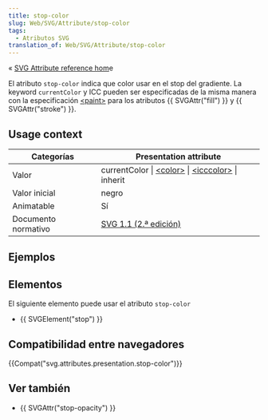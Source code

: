```yaml
---
title: stop-color
slug: Web/SVG/Attribute/stop-color
tags:
  - Atributos SVG
translation_of: Web/SVG/Attribute/stop-color
---
```

« [SVG Attribute reference hom](/en/SVG/Attribute)e

El atributo `stop-color` indica que color usar en el stop del gradiente. La keyword `currentColor` y ICC pueden ser especificadas de la misma manera con la especificación [\<paint>](/en/SVG/Content_type#Paint) para los atributos {{ SVGAttr("fill") }} y {{ SVGAttr("stroke") }}.

## Usage context

| Categorías          | Presentation attribute                                                                                                                                                     |
| ------------------- | -------------------------------------------------------------------------------------------------------------------------------------------------------------------------- |
| Valor               | currentColor \| [\<color>](/en/SVG/Content_type#Color) \| [\<icccolor>](/en/SVG/Content_type#ICCColor) \| inherit |
| Valor inicial       | negro                                                                                                                                                                      |
| Animatable          | Sí                                                                                                                                                                         |
| Documento normativo | [SVG 1.1 (2.ª edición)](http://www.w3.org/TR/SVG11/pservers.html#StopColorProperty)                                                                                        |

## Ejemplos

## Elementos

El siguiente elemento puede usar el atributo `stop-color`

- {{ SVGElement("stop") }}

## Compatibilidad entre navegadores

{{Compat("svg.attributes.presentation.stop-color")}}

## Ver también

- {{ SVGAttr("stop-opacity") }}
